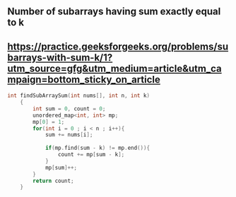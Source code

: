 ## Number of subarrays having sum exactly equal to k
## https://practice.geeksforgeeks.org/problems/subarrays-with-sum-k/1?utm_source=gfg&utm_medium=article&utm_campaign=bottom_sticky_on_article

```cpp
int findSubArraySum(int nums[], int n, int k)
    {
        int sum = 0, count = 0;
        unordered_map<int, int> mp;
        mp[0] = 1;
        for(int i = 0 ; i < n ; i++){
            sum += nums[i];
            
            if(mp.find(sum - k) != mp.end()){
                count += mp[sum - k];
            }
            mp[sum]++;
        }
        return count;
    }
```